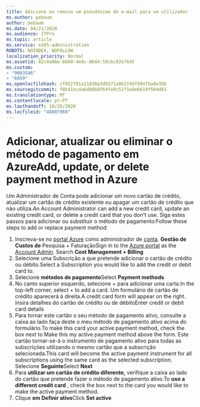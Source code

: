 ```yaml
---
title: Adicione ou remova um pseudónimo de e-mail para um utilizador
ms.author: pebaum
author: pebaum
ms.date: 04/21/2020
ms.audience: ITPro
ms.topic: article
ms.service: o365-administration
ROBOTS: NOINDEX, NOFOLLOW
localization_priority: Normal
ms.assetid: 82c0a06e-86b0-4e8c-8644-59cbc02e7645
ms.custom:
- "9003546"
- "6859"
ms.openlocfilehash: cf052f01a11830a3d0371a062fddf094fba8e30b
ms.sourcegitcommit: f8b41ecda6db0b8f64fe0c51f1e8e6619f504d61
ms.translationtype: MT
ms.contentlocale: pt-PT
ms.lasthandoff: 10/28/2020
ms.locfileid: "48807969"
---
```

# <a name="add-update-or-delete-payment-method-in-azure"></a><span data-ttu-id="3c0a1-102">Adicionar, atualizar ou eliminar o método de pagamento em Azure</span><span class="sxs-lookup"><span data-stu-id="3c0a1-102">Add, update, or delete payment method in Azure</span></span>

<span data-ttu-id="3c0a1-103">Um Administrador de Conta pode adicionar um novo cartão de crédito, atualizar um cartão de crédito existente ou apagar um cartão de crédito que não utiliza.</span><span class="sxs-lookup"><span data-stu-id="3c0a1-103">An Account Administrator can add a new credit card, update an existing credit card, or delete a credit card that you don't use.</span></span> <span data-ttu-id="3c0a1-104">Siga estes passos para adicionar ou substituir o método de pagamento:</span><span class="sxs-lookup"><span data-stu-id="3c0a1-104">Follow these steps to add or replace payment method:</span></span>

1. <span data-ttu-id="3c0a1-105">Inscreva-se no [portal Azure](https://portal.azure.com/) como administrador de [conta](https://docs.microsoft.com/azure/billing/billing-subscription-transfer?WT.mc_id=Portal-Microsoft_Azure_Support#whoisaa). **Gestão de Custos de** Pesquisa + Faturação</span><span class="sxs-lookup"><span data-stu-id="3c0a1-105">Sign in to the [Azure portal](https://portal.azure.com/) as the [Account Admin](https://docs.microsoft.com/azure/billing/billing-subscription-transfer?WT.mc_id=Portal-Microsoft_Azure_Support#whoisaa). Search **Cost Management + Billing**</span></span>
2. <span data-ttu-id="3c0a1-106">Selecione uma Subscrição a que pretende adicionar o cartão de crédito ou débito.</span><span class="sxs-lookup"><span data-stu-id="3c0a1-106">Select a Subscription you would like to add the credit or debit card to.</span></span>
3. <span data-ttu-id="3c0a1-107">Selecione **métodos de pagamento**</span><span class="sxs-lookup"><span data-stu-id="3c0a1-107">Select **Payment methods**</span></span>
4. <span data-ttu-id="3c0a1-108">No canto superior esquerdo, selecione + para adicionar uma carta.</span><span class="sxs-lookup"><span data-stu-id="3c0a1-108">In the top-left corner, select + to add a card.</span></span> <span data-ttu-id="3c0a1-109">Um formulário de cartão de crédito aparecerá à direita.</span><span class="sxs-lookup"><span data-stu-id="3c0a1-109">A credit card form will appear on the right.</span></span> <span data-ttu-id="3c0a1-110">Insira detalhes do cartão de crédito ou de débito</span><span class="sxs-lookup"><span data-stu-id="3c0a1-110">Enter credit or debit card details</span></span>
5. <span data-ttu-id="3c0a1-111">Para tornar este cartão o seu método de pagamento ativo, consulte a caixa ao lado faça deste o meu método de pagamento ativo acima do formulário.</span><span class="sxs-lookup"><span data-stu-id="3c0a1-111">To make this card your active payment method, check the box next to Make this my active payment method above the form.</span></span> <span data-ttu-id="3c0a1-112">Este cartão tornar-se-á o instrumento de pagamento ativo para todas as subscrições utilizando o mesmo cartão que a subscrição selecionada.</span><span class="sxs-lookup"><span data-stu-id="3c0a1-112">This card will become the active payment instrument for all subscriptions using the same card as the selected subscription.</span></span> <span data-ttu-id="3c0a1-113">Selecione **Seguinte**</span><span class="sxs-lookup"><span data-stu-id="3c0a1-113">Select **Next**</span></span>
6. <span data-ttu-id="3c0a1-114">Para **utilizar um cartão de crédito diferente,** verifique a caixa ao lado do cartão que pretende fazer o método de pagamento ativo.</span><span class="sxs-lookup"><span data-stu-id="3c0a1-114">To **use a different credit card** , check the box next to the card you would like to make the active payment method.</span></span>
7. <span data-ttu-id="3c0a1-115">Clique **em Definir ativo**</span><span class="sxs-lookup"><span data-stu-id="3c0a1-115">Click **Set active**</span></span>
